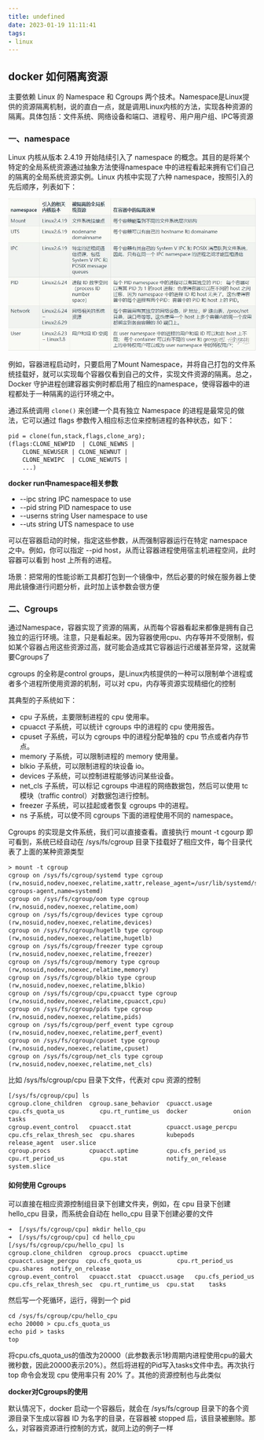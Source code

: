 ```yaml
---
title: undefined
date: 2023-01-19 11:11:41
tags:
- linux
---
```


## docker 如何隔离资源

主要依赖 Linux 的 Namespace 和 Cgroups 两个技术。Namespace是Linux提供的资源隔离机制，说的直白一点，就是调用Linux内核的方法，实现各种资源的隔离。具体包括：文件系统、网络设备和端口、进程号、用户用户组、IPC等资源

### 一、namespace

Linux 内核从版本 2.4.19 开始陆续引入了 namespace 的概念。其目的是将某个特定的全局系统资源通过抽象方法使得namespace 中的进程看起来拥有它们自己的隔离的全局系统资源实例。Linux 内核中实现了六种 namespace，按照引入的先后顺序，列表如下：

<img src="./image/namespace.jpg" style="zoom:80%;" />

例如，容器进程启动时，只要启用了Mount Namespace，并将自己打包的文件系统挂载好，就可以实现每个容器仅看到自己的文件，实现文件资源的隔离。总之，Docker 守护进程创建容器实例时都启用了相应的namespace，使得容器中的进程都处于一种隔离的运行环境之中。

通过系统调用 `clone()` 来创建一个具有独立 Namespace 的进程是最常见的做法，它可以通过 flags 参数传入相应标志位来控制进程的各种状态，如下：

```
pid = clone(fun,stack,flags,clone_arg);
(flags:CLONE_NEWPID  | CLONE_NEWNS |
    CLONE_NEWUSER | CLONE_NEWNUT |
    CLONE_NEWIPC  | CLONE_NEWUTS |
    ...)
```

**docker run中namespace相关参数**

- --ipc string IPC namespace to use
- --pid string PID namespace to use
- --userns string User namespace to use
- --uts string UTS namespace to use

可以在容器启动的时候，指定这些参数，从而强制容器运行在特定 namespace 之中。例如，你可以指定 --pid host，从而让容器进程使用宿主机进程空间，此时容器可以看到 host 上所有的进程。

场景：把常用的性能诊断工具都打包到一个镜像中，然后必要的时候在服务器上使用此镜像进行问题分析，此时加上该参数会很方便

### 二、Cgroups

通过Namespace，容器实现了资源的隔离，从而每个容器看起来都像是拥有自己独立的运行环境。注意，只是看起来。因为容器使用cpu、内存等并不受限制，假如某个容器占用这些资源过高，就可能会造成其它容器运行迟缓甚至异常，这就需要Cgroups了

cgroups 的全称是control groups，是Linux内核提供的一种可以限制单个进程或者多个进程所使用资源的机制，可以对 cpu，内存等资源实现精细化的控制

其典型的子系统如下：

- cpu 子系统，主要限制进程的 cpu 使用率。
- cpuacct 子系统，可以统计 cgroups 中的进程的 cpu 使用报告。
- cpuset 子系统，可以为 cgroups 中的进程分配单独的 cpu 节点或者内存节点。
- memory 子系统，可以限制进程的 memory 使用量。
- blkio 子系统，可以限制进程的块设备 io。
- devices 子系统，可以控制进程能够访问某些设备。
- net_cls 子系统，可以标记 cgroups 中进程的网络数据包，然后可以使用 tc 模块（traffic control）对数据包进行控制。
- freezer 子系统，可以挂起或者恢复 cgroups 中的进程。
- ns 子系统，可以使不同 cgroups 下面的进程使用不同的 namespace。

Cgroups 的实现是文件系统，我们可以直接查看。直接执行 mount -t cgourp 即可看到，系统已经自动在 /sys/fs/cgroup 目录下挂载好了相应文件，每个目录代表了上面的某种资源类型

```
> mount -t cgroup
cgroup on /sys/fs/cgroup/systemd type cgroup (rw,nosuid,nodev,noexec,relatime,xattr,release_agent=/usr/lib/systemd/systemd-cgroups-agent,name=systemd)
cgroup on /sys/fs/cgroup/oom type cgroup (rw,nosuid,nodev,noexec,relatime,oom)
cgroup on /sys/fs/cgroup/devices type cgroup (rw,nosuid,nodev,noexec,relatime,devices)
cgroup on /sys/fs/cgroup/hugetlb type cgroup (rw,nosuid,nodev,noexec,relatime,hugetlb)
cgroup on /sys/fs/cgroup/freezer type cgroup (rw,nosuid,nodev,noexec,relatime,freezer)
cgroup on /sys/fs/cgroup/memory type cgroup (rw,nosuid,nodev,noexec,relatime,memory)
cgroup on /sys/fs/cgroup/blkio type cgroup (rw,nosuid,nodev,noexec,relatime,blkio)
cgroup on /sys/fs/cgroup/cpu,cpuacct type cgroup (rw,nosuid,nodev,noexec,relatime,cpuacct,cpu)
cgroup on /sys/fs/cgroup/pids type cgroup (rw,nosuid,nodev,noexec,relatime,pids)
cgroup on /sys/fs/cgroup/perf_event type cgroup (rw,nosuid,nodev,noexec,relatime,perf_event)
cgroup on /sys/fs/cgroup/cpuset type cgroup (rw,nosuid,nodev,noexec,relatime,cpuset)
cgroup on /sys/fs/cgroup/net_cls type cgroup (rw,nosuid,nodev,noexec,relatime,net_cls)
```

比如 /sys/fs/cgroup/cpu 目录下文件，代表对 cpu 资源的控制

```
[/sys/fs/cgroup/cpu] ls
cgroup.clone_children  cgroup.sane_behavior  cpuacct.usage         cpu.cfs_quota_us          cpu.rt_runtime_us  docker             onion          tasks
cgroup.event_control   cpuacct.stat          cpuacct.usage_percpu  cpu.cfs_relax_thresh_sec  cpu.shares         kubepods           release_agent  user.slice
cgroup.procs           cpuacct.uptime        cpu.cfs_period_us     cpu.rt_period_us          cpu.stat           notify_on_release  system.slice
```

#### 如何使用 Cgroups 

可以直接在相应资源控制组目录下创建文件夹，例如，在 cpu 目录下创建 hello_cpu 目录，而系统会自动在 hello_cpu 目录下创建必要的文件

```
➜  [/sys/fs/cgroup/cpu] mkdir hello_cpu
➜  [/sys/fs/cgroup/cpu] cd hello_cpu 
[/sys/fs/cgroup/cpu/hello_cpu] ls
cgroup.clone_children  cgroup.procs  cpuacct.uptime  cpuacct.usage_percpu  cpu.cfs_quota_us          cpu.rt_period_us   cpu.shares  notify_on_release
cgroup.event_control   cpuacct.stat  cpuacct.usage   cpu.cfs_period_us     cpu.cfs_relax_thresh_sec  cpu.rt_runtime_us  cpu.stat    tasks
```

然后写一个死循环，运行，得到一个 pid 

```
cd /sys/fs/cgroup/cpu/hello_cpu
echo 20000 > cpu.cfs_quota_us
echo pid > tasks
top
```

将cpu.cfs_quota_us的值改为20000（此参数表示1秒周期内进程使用cpu的最大微秒数，因此20000表示20%）。然后将进程的Pid写入tasks文件中去。再次执行 top 命令会发现 cpu 使用率只有 20% 了。其他的资源控制也与此类似

**docker对Cgroups的使用**

默认情况下，docker 启动一个容器后，就会在 /sys/fs/cgroup 目录下的各个资源目录下生成以容器 ID 为名字的目录，在容器被 stopped 后，该目录被删除。那么，对容器资源进行控制的方式，就同上边的例子一样

